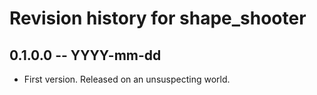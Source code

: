 # Revision history for shape_shooter

## 0.1.0.0 -- YYYY-mm-dd

* First version. Released on an unsuspecting world.
